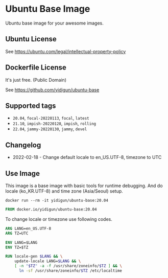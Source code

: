 # Ubuntu Base Image

Ubuntu base image for your awesome images.

## Ubuntu License

See https://ubuntu.com/legal/intellectual-property-policy

## Dockerfile License

It's just free. (Public Domain)

See https://github.com/yidigun/ubuntu-base

## Supported tags

* ```20.04```, ```focal-20220113```, ```focal```, ```latest```
* ```21.10```, ```impish-20220128```, ```impish```, ```rolling```
* ```22.04```, ```jammy-20220130```, ```jammy```, ```devel```

## Changelog

* 2022-02-18 - Change default locale to en_US.UTF-8, timezone to UTC

## Use Image

This image is a base image with basic tools for runtime debugging.
And do locale (ko_KR.UTF-8) and time zone (Asia/Seoul) setup.

```shell
docker run --rm -it yidigun/ubuntu-base:20.04
```

```dockerfile
FROM docker.io/yidigun/ubuntu-base:20.04
```

To change locale or timezone use following codes.

```dockerfile
ARG LANG=en_US.UTF-8
ARG TZ=UTC

ENV LANG=$LANG
ENV TZ=$TZ

RUN locale-gen $LANG && \
    update-locale LANG=$LANG && \
    [ -n "$TZ" -a -f /usr/share/zoneinfo/$TZ ] && \
      ln -sf /usr/share/zoneinfo/$TZ /etc/localtime
```
